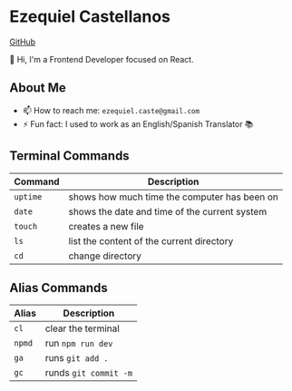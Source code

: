 # Ezequiel Castellanos

[GitHub](https://github.com/EzequielCaste)

👋 Hi, I'm a Frontend Developer focused on React.

## About Me
- 📫 How to reach me: `ezequiel.caste@gmail.com`
- ⚡ Fun fact: I used to work as an English/Spanish Translator 📚


## Terminal Commands
| Command | Description |
| ----------- | ----------- |
|`uptime`| shows how much time the computer has been on|
|`date`| shows the date and time of the current system|
|`touch` | creates a new file|
|`ls`| list the content of the current directory|
|`cd`| change directory|

## Alias Commands
| Alias | Description |
| ----------- | ----------- |
|`cl`| clear the terminal|
|`npmd`| run `npm run dev`|
|`ga`| runs `git add .`|
|`gc`| runds `git commit -m`|



